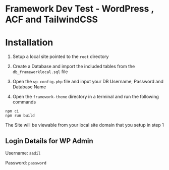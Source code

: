 
# Framework Dev Test - WordPress , ACF and TailwindCSS



# Installation

1. Setup a local site pointed to the `root` directory


2. Create a Database and import the included tables from the `db_frameworklocal.sql` file


3. Open the `wp-config.php` file and input your DB Username, Password and Database Name

4. Open the `framework-theme` directory in a terminal and run the following commands

```
npm ci
npm run build
```

The Site will be viewable from your local site domain that you setup in step 1


## Login Details for WP Admin

Username: `aadil`

Password: `password`